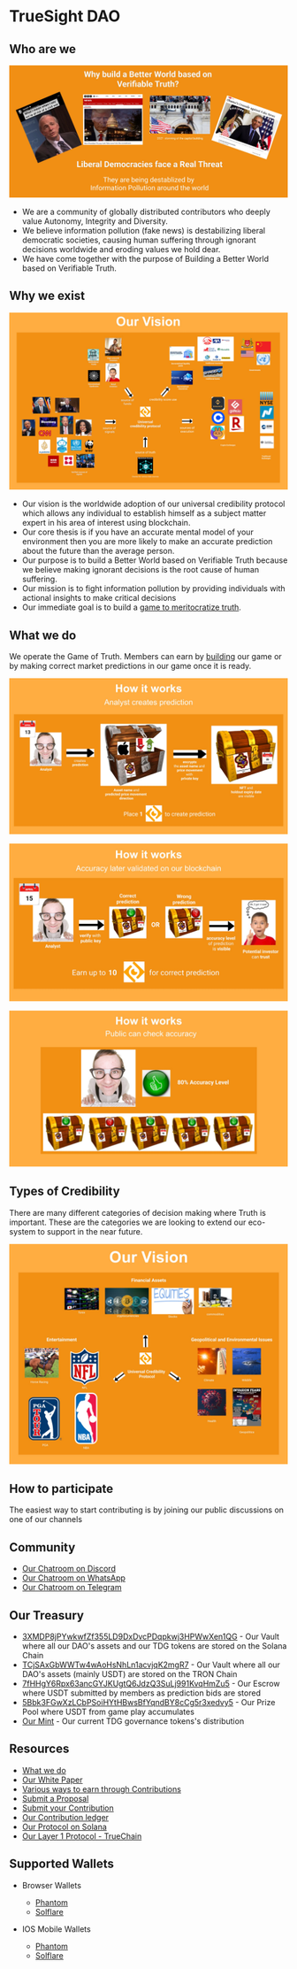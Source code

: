 # TrueSight DAO

## Who are we
![How it works: Why are we doing this?](https://raw.githubusercontent.com/TrueSightDAO/.github/main/assets/20220708%20-%20Gary%20the%20real%20threat.jpg)

- We are a community of globally distributed contributors who deeply value Autonomy, Integrity and Diversity. 
- We believe information pollution (fake news) is destabilizing liberal democratic societies, causing human suffering through ignorant decisions worldwide and eroding values we hold dear.
- We have come together with the purpose of Building a Better World based on Verifiable Truth. 


## Why we exist
![How it works: Guru creates a prediction](https://raw.githubusercontent.com/TrueSightDAO/.github/main/assets/20220610_github_vision.jpg)

- Our vision is the worldwide adoption of our universal credibility protocol which allows any individual to establish himself as a subject matter expert in his area of interest using blockchain. 
- Our core thesis is if you have an accurate mental model of your environment then you are more likely to make an accurate prediction about the future than the average person.
- Our purpose is to build a Better World based on Verifiable Truth because we believe making ignorant decisions is the root cause of human suffering.
- Our mission is to fight information pollution by providing individuals with actional insights to make critical decisions
- Our immediate goal is to build a [game to meritocratize truth](https://docs.google.com/presentation/d/1WfNmf9fSkPLsesgu1NQKUbAJ42gvlFU5/edit#slide=id.g106086a7c69_0_1).

## What we do
We operate the Game of Truth. Members can earn by [building](https://truesight.me/rubric) our game or by making correct market predictions in our game once it is ready.

![How it works: Guru creates a prediction](https://raw.githubusercontent.com/TrueSightDAO/.github/main/assets/20220610_github_sponsor_game_play_2.jpg)

![How it works: Smart contract validates prediction](https://raw.githubusercontent.com/TrueSightDAO/.github/main/assets/20220610_github_sponsor_game_play_3.jpg)

![How it works: Guru credibility is established over time](https://raw.githubusercontent.com/TrueSightDAO/.github/main/assets/20220610_github_sponsor_game_play_4.jpg)


## Types of Credibility 
There are many different categories of decision making where Truth is important. These are the categories we are looking to extend our eco-system to  support in the near future.

![How it works: The different types of oracles](https://raw.githubusercontent.com/TrueSightDAO/.github/main/assets/20220610_github_types_of_credibility.jpg)


## How to participate
The easiest way to start contributing is by joining our public discussions on one of our channels

## Community
- [Our Chatroom on Discord](https://truesight.me/discord)
- [Our Chatroom on WhatsApp](https://truesight.me/whatsapp)
- [Our Chatroom on Telegram](https://truesight.me/telegram)

## Our Treasury
- [3XMDP8jPYwkwfZf355LD9DxDvcPDqpkwj3HPWwXen1QG](https://solscan.io/account/3XMDP8jPYwkwfZf355LD9DxDvcPDqpkwj3HPWwXen1QG#tokenAccounts) - Our Vault where all our DAO's assets and our TDG tokens are stored on the Solana Chain
- [TCjSAxGbWWTw4wAoHsNhLn1acvjqK2mgR7](https://tronscan.org/#/address/TCjSAxGbWWTw4wAoHsNhLn1acvjqK2mgR7) - Our Vault where all our DAO's assets (mainly USDT) are stored on the TRON Chain
- [7fHHgY6Rpx63ancGYJKUgtQ6JdzQ3SuLj991KvqHmZu5](https://solscan.io/account/7fHHgY6Rpx63ancGYJKUgtQ6JdzQ3SuLj991KvqHmZu5#tokenAccounts) - Our Escrow where USDT submitted by members as prediction bids are stored
- [5Bbk3FGwXzLCbPSoiHYtHBwsBfYqndBY8cCg5r3xedvy5](https://solscan.io/account/5Bbk3FGwXzLCbPSoiHYtHBwsBfYqndBY8cCg5r3xedvy#tokenAccounts) - Our Prize Pool where USDT from game play accumulates 
- [Our Mint](https://solscan.io/token/3wmsJkKWLdFT4tF4rG8zUZQ8M4hKUDtDuJW8q6i9KbgF#holders) - Our current TDG governance tokens's distribution

## Resources
- [What we do](https://docs.google.com/presentation/d/1WfNmf9fSkPLsesgu1NQKUbAJ42gvlFU5/edit#slide=id.g106086a7c69_0_1)
- [Our White Paper](https://docs.google.com/document/d/1H_LAioUeYvbSuuCuiPCd87t4VLx_PkqXBn3ggIn8Fxs/edit#)
- [Various ways to earn through Contributions](https://truesight.me/rubric)
- [Submit a Proposal](https://forms.gle/7eUEPFD192x3Wfkr8)
- [Submit your Contribution](https://truesight.me/submit-contribution)
- [Our Contribution ledger](https://truesight.me/ledger)
- [Our Protocol on Solana](https://github.com/TrueSightDAO/truesight_protocol)
- [Our Layer 1 Protocol - TrueChain](https://github.com/TrueSightDAO/TrueChain)


## Supported Wallets
- Browser Wallets
  - [Phantom](https://phantom.app/)
  - [Solflare](https://solflare.com/)

- IOS Mobile Wallets
  - [Phantom](https://phantom.app/)
  - [Solflare](https://solflare.com/)

<!--
**TrueSightDAO/TrueSightDAO** is a ✨ _special_ ✨ repository because its `README.md` (this file) appears on your GitHub profile.

Here are some ideas to get you started:

- 🔭 I’m currently working on ...
- 🌱 I’m currently learning ...
- 👯 I’m looking to collaborate on ...
- 🤔 I’m looking for help with ...
- 💬 Ask me about ...
- 📫 How to reach me: ...
- 😄 Pronouns: ...
- ⚡ Fun fact: ...
-->
